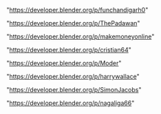 "https://developer.blender.org/p/funchandigarh0"

"https://developer.blender.org/p/ThePadawan"

"https://developer.blender.org/p/makemoneyonline"

"https://developer.blender.org/p/cristian64"

"https://developer.blender.org/p/Moder"

"https://developer.blender.org/p/harrywallace"

"https://developer.blender.org/p/SimonJacobs"

"https://developer.blender.org/p/nagaliga66"

 
